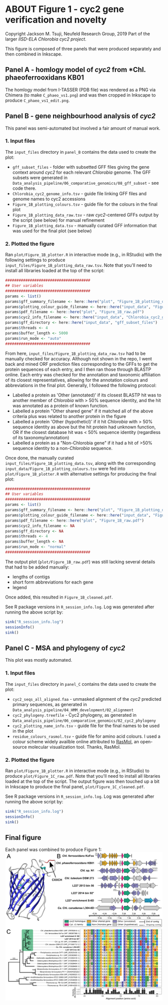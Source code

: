 # ABOUT Figure 1 - cyc2 gene verification and novelty
Copyright Jackson M. Tsuji, Neufeld Research Group, 2019
Part of the larger *IISD-ELA Chlorobia cyc2 project*.

This figure is composed of three panels that were produced separately and then combined in Inkscape.

## Panel A - homlogy model of *cyc2* from *Chl. phaeoferrooxidans KB01
The homlogy model from I-TASSER (PDB file) was rendered as a PNG via Chimera (to make `C_phaeo_vs1.png`) and was then cropped in Inkscape to produce `C_phaeo_vs1_edit.png`.

## Panel B - gene neighbourhood analysis of *cyc2*
This panel was semi-automated but involved a fair amount of manual work.

### 1. Input files
The `input_files` directory in `panel_B` contains the data used to create the plot:
- `gff_subset_files` - folder with subsetted GFF files giving the gene context around *cyc2* for each relevant *Chlorobia* genome. The GFF subsets were generated in `Data_analysis_pipeline/06_comparative_genomics/08_gff_subset` - see code there.
- `Chlorobia_cyc2_genome_info.tsv` - guide file linking GFF files and genome names to cyc2 accessions
- `Figure_1B_plotting_colours.tsv` - guide file for the colours in the final plot
- `Figure_1B_plotting_data_raw.tsv` - raw *cyc2*-centered GFFs output by the script (see below) for manual refinement
- `Figure_1B_plotting_data.tsv` - manually curated GFF information that was used for the final plot (see below)

### 2. Plotted the figure
Ran `plot/Figure_1B_plotter.R` in interactive mode (e.g., in RStudio) with the following settings to produce `input_files/Figure_1B_plotting_data_raw.tsv`. Note that you'll need to install all libraries loaded at the top of the script:
```R
######################################
## User variables
######################################
params <- list()
params$gff_summary_filename <- here::here("plot", "Figure_1B_plotting_data_raw.tsv")
params$plotting_colour_guide_filename <- here::here("input_data", "Figure_1B_plotting_colours_template.tsv")
params$pdf_filename <- here::here("plot", "Figure_1B_raw.pdf")
params$cyc2_info_filename <- here::here("input_data", "Chlorobia_cyc2_genome_info.tsv")
params$gff_directory <- here::here("input_data", "gff_subset_files")
params$threads <- 4
params$buffer_length <- 5000
params$run_mode <- "auto"
######################################
```
From here, `input_files/Figure_1B_plotting_data_raw.tsv` had to be manually checked for accuracy. Although not shown in the repo, I went back and mined ORF prediction files corresponding to the GFFs to get the protein sequences of each entry, and I then ran those through BLASTP online. Each entry was checked for the annotation and taxonomic affiliation of its closest representatives, allowing for the annotation colours and abbreviations in the final plot. Generally, I followed the following protocol:
- Labelled a protein as 'Other (annotated)' if its closest BLASTP hit was to another member of *Chlorobia* with > 50% sequence identity, and the hit was annotated as a protein of known function.
- Labelled a protein "Other shared gene" if it matched all of the above criteria plus was related to another protein in the figure
- Labelled a protein 'Other (hypotheticl)' if it hit *Chlorobia* with > 50% sequence identity as above but the hit protein had unknown function, OR if the closest database hit was < 50% sequence identity (regardless of its taxonomy/annotation)
- Labelled a protein as a "Non-Chlorobia gene" if it had a hit of >50% sequence identity to a non-*Chlorobia* sequence.

Once done, the manually curated `input_files/Figure_1B_plotting_data.tsv`, along with the corresponding `input_data/Figure_1B_plotting_colours.tsv` were fed into `plot/Figure_1B_plotter.R` with alternative settings for producing the final plot:
```R
######################################
## User variables
######################################
params <- list()
params$gff_summary_filename <- here::here("plot", "Figure_1B_plotting_data.tsv")
params$plotting_colour_guide_filename <- here::here("input_data", "Figure_1B_plotting_colours.tsv")
params$pdf_filename <- here::here("plot", "Figure_1B_raw.pdf")
params$cyc2_info_filename <- NA
params$gff_directory <- NA
params$threads <- 4
params$buffer_length <- NA
params$run_mode <- "normal"
######################################
```

The output plot (`plot/Figure_1B_raw.pdf`) was still lacking several details that had to be added manually:
- lengths of contigs
- short form abbreviations for each gene
- legend

Once added, this resulted in `Figure_1B_cleaned.pdf`.


See R package versions in `R_session_info.log`. Log was generated after running the above script by:
```R
sink("R_session_info.log")
sessionInfo()
sink()
```

## Panel C - MSA and phylogeny of *cyc2*
This plot was mostly automated.

### 1. Input files
The `input_files` directory in `panel_C` contains the data used to create the plot:
- `cyc2_seqs_all_aligned.faa` - unmasked alignment of the *cyc2* predicted primary sequences, as generated in `Data_analysis_pipeline/04_HMM_development/02_alignment`
- `cyc2_phylogeny.treefile` - Cyc2 phylogeny, as generated in `Data_analysis_pipeline/06_comparative_genomics/02_cyc2_phylogeny`
- `cyc2_plotting_name_info.tsv` - guide file for the final names to be used in the plot
- `residue_colours_rasmol.tsv` - guide file for amino acid colours. I used a colour scheme widely availble online attributed to [RasMol](http://www.openrasmol.org/doc/), an open-source molecular visualization tool. Thanks, RasMol.

### 2. Plotted the figure
Ran `plot/Figure_1B_plotter.R` in interactive mode (e.g., in RStudio) to produce `plot/Figure_1C_raw.pdf`. Note that you'll need to install all libraries loaded at the top of the script. The output figure was then touched up a bit in Inkscape to produce the final panel, `plot/Figure_1C_cleaned.pdf`.

See R package versions in `R_session_info.log`. Log was generated after running the above script by:
```R
sink("R_session_info.log")
sessionInfo()
sink()
```

## Final figure
Each panel was combined to produce Figure 1:
![Figure_01](Figure_01_cleaned.png)


